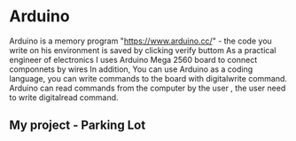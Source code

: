 # Arduino
Arduino is a memory program "https://www.arduino.cc/" - the code you write on his environment is saved by clicking verify buttom
As a practical engineer of electronics I uses Arduino Mega 2560 board to connect componnets by wires
In addition, You can use Arduino as a coding language, you can write commands to the board with digitalwrite command.
Arduino can read commands from the computer by the user , the user need to write digitalread command.
## My project - Parking Lot
 

